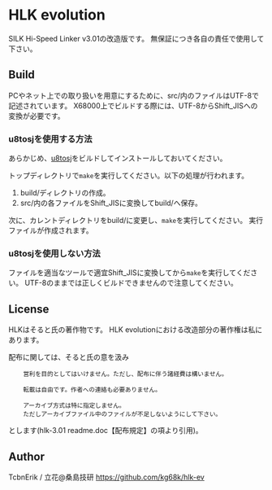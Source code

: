 # HLK evolution
SILK Hi-Speed Linker v3.01の改造版です。
無保証につき各自の責任で使用して下さい。


## Build
PCやネット上での取り扱いを用意にするために、src/内のファイルはUTF-8で記述されています。
X68000上でビルドする際には、UTF-8からShift_JISへの変換が必要です。

### u8tosjを使用する方法

あらかじめ、[u8tosj](https://github.com/kg68k/u8tosj)をビルドしてインストールしておいてください。

トップディレクトリで`make`を実行してください。以下の処理が行われます。
1. build/ディレクトリの作成。
2. src/内の各ファイルをShift_JISに変換してbuild/へ保存。

次に、カレントディレクトリをbuild/に変更し、`make`を実行してください。
実行ファイルが作成されます。

### u8tosjを使用しない方法

ファイルを適当なツールで適宜Shift_JISに変換してから`make`を実行してください。
UTF-8のままでは正しくビルドできませんので注意してください。


## License
HLKはそると氏の著作物です。
HLK evolutionにおける改造部分の著作権は私にあります。

配布に関しては、そると氏の意を汲み

        営利を目的としてはいけません。ただし、配布に伴う諸経費は構いません。

        転載は自由です。作者への連絡も必要ありません。

        アーカイブ方式は特に指定しません。
        ただしアーカイブファイル中のファイルが不足しないようにして下さい。

とします(hlk-3.01 readme.doc【配布規定】の項より引用)。


## Author
TcbnErik / 立花@桑島技研
https://github.com/kg68k/hlk-ev
